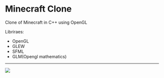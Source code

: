 # Minecraft Clone

Clone of Minecraft in C++ using OpenGL

Libriraes:
* OpenGL
* GLEW
* SFML
* GLM(Opengl mathematics)
---
![](https://img.shields.io/tokei/lines/github/cppshizoidS/MineGL)
